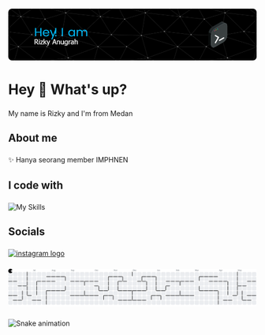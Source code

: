 ![Rizky Anugrah](github-header-image.png)


<h1 align="left">Hey 👋 What's up?</h1>

###

<p align="left">My name is Rizky and I'm from Medan</p>

###

<h2 align="left">About me</h2>

###

<p align="left">✨ Hanya seorang member IMPHNEN</p>

###

<h2 align="left">I code with</h2>

###
![My Skills](https://skillicons.dev/icons?i=js,html,css,php,alpinejs,bootstrap,laravel,tailwind)

###

<h2 align="left">Socials</h2>

###


<div align="left">
  <a href="https://www.instagram.com/rizky_anugrah77/" target="_blank">
    <img src="https://raw.githubusercontent.com/maurodesouza/profile-readme-generator/master/src/assets/icons/social/instagram/default.svg" width="52" height="40" alt="instagram logo"  />
  </a>
</div>

###

<picture>
  <source media="(prefers-color-scheme: dark)" srcset="https://raw.githubusercontent.com/Asterix-CHAN/Asterix-CHAN/output/pacman-contribution-graph-dark.svg">
  <source media="(prefers-color-scheme: light)" srcset="https://raw.githubusercontent.com/Asterix-CHAN/Asterix-CHAN/output/pacman-contribution-graph.svg">
  <img alt="pacman contribution graph" src="https://raw.githubusercontent.com/Asterix-CHAN/Asterix-CHAN/output/pacman-contribution-graph.svg">
</picture>

###

<img src="https://raw.githubusercontent.com/Asterix-CHAN/Asterix-CHAN/output/snake.svg" alt="Snake animation" />

###


